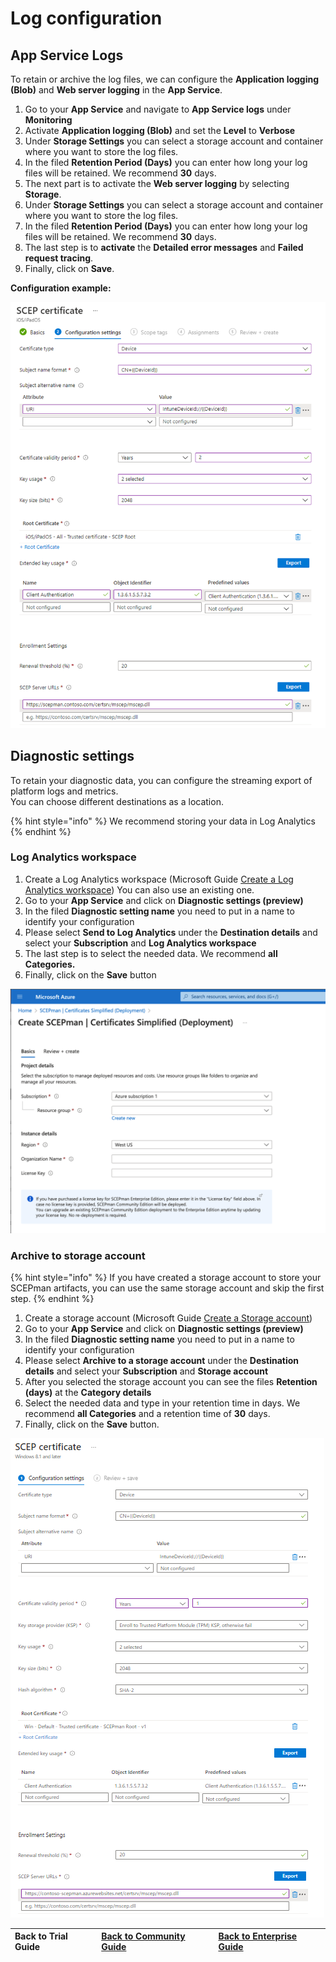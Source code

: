 # Log configuration

## App Service Logs

To retain or archive the log files, we can configure the **Application logging \(Blob\)** and **Web server logging** in the **App Service**.

1. Go to your **App Service** and navigate to **App Service logs** under **Monitoring** 
2. Activate **Application logging \(Blob\)** and set the **Level** to **Verbose**
3. Under **Storage Settings** you can select a storage account and container where you want to store the log files.
4. In the filed **Retention Period \(Days\)** you can enter how long your log files will be retained. We recommend **30** days.
5. The next part is to activate the **Web server logging** by selecting **Storage**.
6. Under **Storage Settings** you can select a storage account and container where you want to store the log files.
7. In the filed **Retention Period \(Days\)** you can enter how long your log files will be retained. We recommend **30** days.
8. The last step is to **activate** the **Detailed error messages** and **Failed request tracing**.
9. Finally, click on **Save**.

**Configuration example:**

![](../../.gitbook/assets/image%20%281%29.png)

## Diagnostic settings

To retain your diagnostic data, you can configure the streaming export of platform logs and metrics.  
You can choose different destinations as a location.

{% hint style="info" %}
We recommend storing your data in Log Analytics
{% endhint %}

### Log Analytics workspace

1. Create a Log Analytics workspace \(Microsoft Guide [Create a Log Analytics workspace](https://docs.microsoft.com/en-us/azure/azure-monitor/learn/quick-create-workspace#create-a-workspace)\) You can also use an existing one.
2. Go to your **App Service** and click on **Diagnostic settings \(preview\)**
3. In the filed **Diagnostic setting name** you need to put in a name to identify your configuration
4. Please select **Send to Log Analytics** under the **Destination details** and select your **Subscription** and **Log Analytics workspace**
5. The last step is to select the needed data. We recommend **all Categories.**
6. Finally, click on the **Save** button

![](../../.gitbook/assets/image%20%283%29.png)

### Archive to storage account

{% hint style="info" %}
If you have created a storage account to store your SCEPman artifacts, you can use the same storage account and skip the first step.
{% endhint %}

1. Create a storage account \(Microsoft Guide [Create a Storage account](https://docs.microsoft.com/en-us/azure/storage/common/storage-account-create?tabs=azure-portal#create-a-storage-account)\)
2. Go to your **App Service** and click on **Diagnostic settings \(preview\)**
3. In the filed **Diagnostic setting name** you need to put in a name to identify your configuration
4. Please select **Archive to a storage account** under the **Destination details** and select your **Subscription** and **Storage account**
5. After you selected the storage account you can see the files **Retention \(days\)** at the **Category details**
6. Select the needed data and type in your retention time in days. We recommend **all Categories** and a retention time of **30** days.
7. Finally, click on the **Save** button.

![](../../.gitbook/assets/image%20%282%29.png)



| Back to Trial Guide | [Back to Community Guide](../../scepman-deployment/community-guide.md#step-6-configure-log-collection) | ​[Back to Enterprise Guide​](../../scepman-deployment/enterprise-guide.md#step-6-configure-log-collection) |
| :--- | :--- | :--- |





